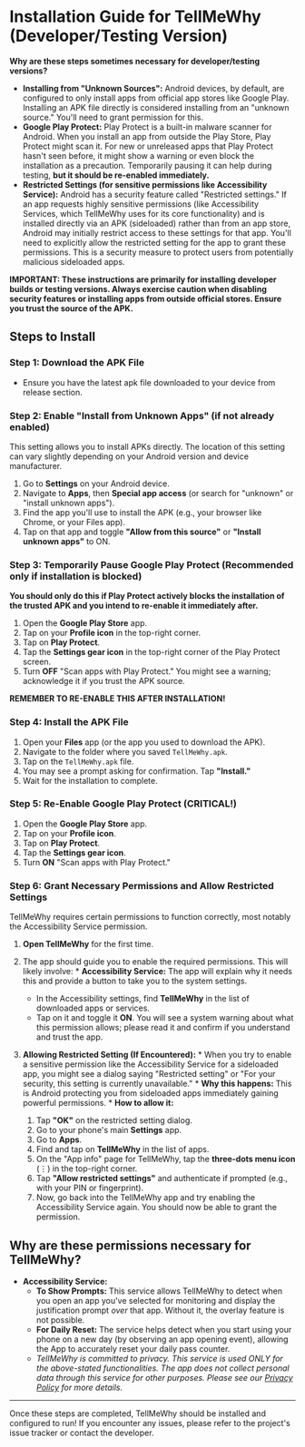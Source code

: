 # Installation Guide for TellMeWhy (Developer/Testing Version)


**Why are these steps sometimes necessary for developer/testing versions?**

*   **Installing from "Unknown Sources":** Android devices, by default, are configured to only install apps from official app stores like Google Play. Installing an APK file directly is considered installing from an "unknown source." You'll need to grant permission for this.
*   **Google Play Protect:** Play Protect is a built-in malware scanner for Android. When you install an app from outside the Play Store, Play Protect might scan it. For new or unreleased apps that Play Protect hasn't seen before, it might show a warning or even block the installation as a precaution. Temporarily pausing it can help during testing, **but it should be re-enabled immediately.**
*   **Restricted Settings (for sensitive permissions like Accessibility Service):** Android has a security feature called "Restricted settings." If an app requests highly sensitive permissions (like Accessibility Services, which TellMeWhy uses for its core functionality) and is installed directly via an APK (sideloaded) rather than from an app store, Android may initially restrict access to these settings for that app. You'll need to explicitly allow the restricted setting for the app to grant these permissions. This is a security measure to protect users from potentially malicious sideloaded apps.

**IMPORTANT: These instructions are primarily for installing developer builds or testing versions. Always exercise caution when disabling security features or installing apps from outside official stores. Ensure you trust the source of the APK.**

## Steps to Install

### Step 1: Download the APK File
   - Ensure you have the latest apk file downloaded to your device from release section.

### Step 2: Enable "Install from Unknown Apps" (if not already enabled)
   This setting allows you to install APKs directly. The location of this setting can vary slightly depending on your Android version and device manufacturer.

   1.  Go to **Settings** on your Android device.
   2.  Navigate to **Apps**, then **Special app access** (or search for "unknown" or "install unknown apps").
   3.  Find the app you'll use to install the APK (e.g., your browser like Chrome, or your Files app).
   4.  Tap on that app and toggle **"Allow from this source"** or **"Install unknown apps"** to ON.

### Step 3: Temporarily Pause Google Play Protect (Recommended only if installation is blocked)
   **You should only do this if Play Protect actively blocks the installation of the trusted APK and you intend to re-enable it immediately after.**

   1.  Open the **Google Play Store** app.
   2.  Tap on your **Profile icon** in the top-right corner.
   3.  Tap on **Play Protect**.
   4.  Tap the **Settings gear icon** in the top-right corner of the Play Protect screen.
   5.  Turn **OFF** "Scan apps with Play Protect." You might see a warning; acknowledge it if you trust the APK source.
   
   

   **REMEMBER TO RE-ENABLE THIS AFTER INSTALLATION!**

### Step 4: Install the APK File
   1.  Open your **Files** app (or the app you used to download the APK).
   2.  Navigate to the folder where you saved `TellMeWhy.apk`.
   3.  Tap on the `TellMeWhy.apk` file.
   4.  You may see a prompt asking for confirmation. Tap **"Install."**
   5.  Wait for the installation to complete.

### Step 5: Re-Enable Google Play Protect (CRITICAL!)
   1.  Open the **Google Play Store** app.
   2.  Tap on your **Profile icon**.
   3.  Tap on **Play Protect**.
   4.  Tap the **Settings gear icon**.
   5.  Turn **ON** "Scan apps with Play Protect."

### Step 6: Grant Necessary Permissions and Allow Restricted Settings

   TellMeWhy requires certain permissions to function correctly, most notably the Accessibility Service permission.

   1.  **Open TellMeWhy** for the first time.
   2.  The app should guide you to enable the required permissions. This will likely involve:
      *   **Accessibility Service:** The app will explain why it needs this and provide a button to take you to the system settings.
         *   In the Accessibility settings, find **TellMeWhy** in the list of downloaded apps or services.
         *   Tap on it and toggle it **ON**. You will see a system warning about what this permission allows; please read it and confirm if you understand and trust the app.

   3.  **Allowing Restricted Setting (If Encountered):**
      *   When you try to enable a sensitive permission like the Accessibility Service for a sideloaded app, you might see a dialog saying "Restricted setting" or "For your security, this setting is currently unavailable."
      *   **Why this happens:** This is Android protecting you from sideloaded apps immediately gaining powerful permissions.
      *   **How to allow it:**
         1. Tap **"OK"** on the restricted setting dialog.
         2. Go to your phone's main **Settings** app.
         3. Go to **Apps**.
         4. Find and tap on **TellMeWhy** in the list of apps.
         5. On the "App info" page for TellMeWhy, tap the **three-dots menu icon** (⋮) in the top-right corner.
         6. Tap **"Allow restricted settings"** and authenticate if prompted (e.g., with your PIN or fingerprint).
         7. Now, go back into the TellMeWhy app and try enabling the Accessibility Service again. You should now be able to grant the permission.

## Why are these permissions necessary for TellMeWhy?

*   **Accessibility Service:**
    *   **To Show Prompts:** This service allows TellMeWhy to detect when you open an app you've selected for monitoring and display the justification prompt *over* that app. Without it, the overlay feature is not possible.
    *   **For Daily Reset:** The service helps detect when you start using your phone on a new day (by observing an app opening event), allowing the App to accurately reset your daily pass counter.
    *   *TellMeWhy is committed to privacy. This service is used ONLY for the above-stated functionalities. The app does not collect personal data through this service for other purposes. Please see our [Privacy Policy](LINK_TO_YOUR_PRIVACY_POLICY.md) for more details.*

---

Once these steps are completed, TellMeWhy should be installed and configured to run! If you encounter any issues, please refer to the project's issue tracker or contact the developer.

